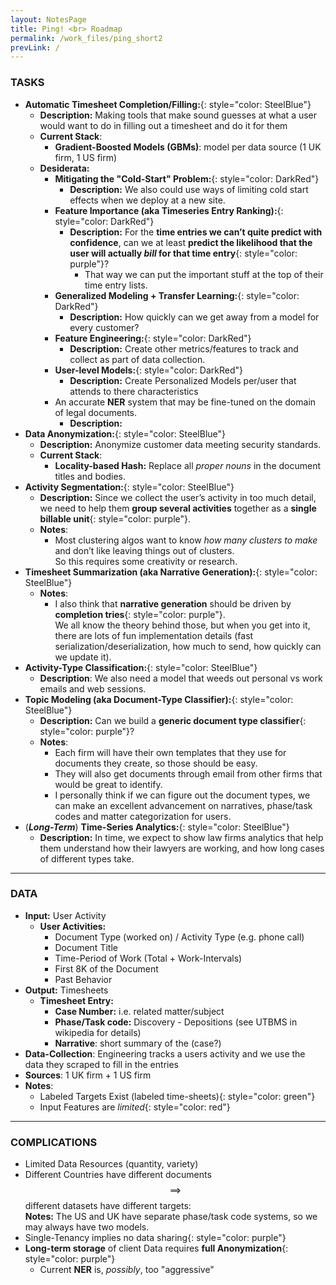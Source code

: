 ```yaml
---
layout: NotesPage
title: Ping! <br> Roadmap
permalink: /work_files/ping_short2
prevLink: /
---
```


### __TASKS__  
* __Automatic Timesheet Completion/Filling:__{: style="color: SteelBlue"}    
    * __Description:__ Making tools that make sound guesses at what a user would want to do in filling out a timesheet and do it for them  
    * __Current Stack__:  
        * __Gradient-Boosted Models (GBMs)__: model per data source (1 UK firm, 1 US firm)  
    * __Desiderata:__  
        * __Mitigating the "Cold-Start" Problem:__{: style="color: DarkRed"}     
            * __Description:__ We also could use ways of limiting cold start effects when we deploy at a new site.  
        * __Feature Importance (aka Timeseries Entry Ranking):__{: style="color: DarkRed"}     
            * __Description:__ For the __time entries we can’t quite predict with confidence__, can we at least <span>__predict the likelihood that the user will actually *bill* for that time entry__</span>{: style="color: purple"}?  
                * That way we can put the important stuff at the top of their time entry lists.  
        * __Generalized Modeling + Transfer Learning:__{: style="color: DarkRed"}  
            * __Description:__ How quickly can we get away from a model for every customer?  
        * __Feature Engineering:__{: style="color: DarkRed"}       
            * __Description:__ Create other metrics/features to track and collect as part of data collection.  
        * __User-level Models:__{: style="color: DarkRed"}       
            * __Description:__ Create Personalized Models per/user that attends to there characteristics
        * An accurate __NER__ system that may be fine-tuned on the domain of legal documents.  
            * __Description:__  
* __Data Anonymization:__{: style="color: SteelBlue"}  
    * __Description:__ Anonymize customer data meeting security standards.  
    * __Current Stack__:  
        * __Locality-based Hash:__ Replace all _proper nouns_ in the document titles and bodies.  
* __Activity Segmentation:__{: style="color: SteelBlue"}  
    * __Description:__ Since we collect the user’s activity in too much detail, we need to help them <span>__group several activities__ together as a __single billable unit__</span>{: style="color: purple"}.  
    * __Notes__:  
        * Most clustering algos want to know _how many clusters to make_ and don’t like leaving things out of clusters.  
            So this requires some creativity or research.  
* __Timesheet Summarization (aka Narrative Generation):__{: style="color: SteelBlue"}  
    * __Notes__:  
        * I also think that __narrative generation__ should be driven by <span>__completion tries__</span>{: style="color: purple"}.  
            We all know the theory behind those, but when you get into it, there are lots of fun implementation details (fast serialization/deserialization, how much to send, how quickly can we update it).  
* __Activity-Type Classification:__{: style="color: SteelBlue"}  
    * __Description__: We also need a model that weeds out personal vs work emails and web sessions.  
* __Topic Modeling (aka Document-Type Classifier):__{: style="color: SteelBlue"}  
    * __Description:__ Can we build a <span>__generic document type classifier__</span>{: style="color: purple"}?  
    * __Notes__:  
        * Each firm will have their own templates that they use for documents they create, so those should be easy.  
        * They will also get documents through email from other firms that would be great to identify.  
        * I personally think if we can figure out the document types, we can make an excellent advancement on narratives, phase/task codes and matter categorization for users.  
* (*__Long-Term__*) __Time-Series Analytics:__{: style="color: SteelBlue"}   
    * __Description:__ In time, we expect to show law firms analytics that help them understand how their lawyers are working, and how long cases of different types take.  

***

### __DATA__  
* __Input:__ User Activity  
    * __User Activities:__  
        * Document Type (worked on) / Activity Type (e.g. phone call)  
        * Document Title  
        * Time-Period of Work (Total + Work-Intervals)  
        * First 8K of the Document  
        * Past Behavior    
* __Output:__ Timesheets  
    * __Timesheet Entry:__  
        * __Case Number:__ i.e. related matter/subject   
        * __Phase/Task code:__ Discovery - Depositions (see UTBMS in wikipedia for details)  
        * __Narrative__: short summary of the (case?)  
* __Data-Collection__: Engineering tracks a users activity and we use the data they scraped to fill in the entries  
* __Sources__: 1 UK firm + 1 US firm  
* __Notes__:  
    * <span>Labeled Targets Exist (labeled time-sheets)</span>{: style="color: green"}   
    * <span>Input Features are _limited_</span>{: style="color: red"}  

***

### __COMPLICATIONS__  
* Limited Data Resources (quantity, variety)  
* Different Countries have different documents $$\implies$$ different datasets have different targets:  
    __Notes:__ The US and UK have separate phase/task code systems, so we may always have two models.  
* Single-Tenancy implies no <span>data sharing</span>{: style="color: purple"}  
* __Long-term storage__ of client Data requires <span>__full Anonymization__</span>{: style="color: purple"}  
    * Current __NER__ is, _possibly_, too "aggressive"  